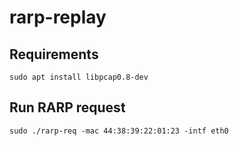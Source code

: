 # rarp-replay

## Requirements

```
sudo apt install libpcap0.8-dev
```

## Run RARP request

```
sudo ./rarp-req -mac 44:38:39:22:01:23 -intf eth0
```